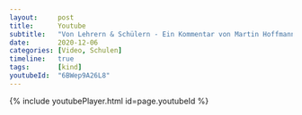```yaml
---
layout:     post
title:      Youtube
subtitle:   "Von Lehrern & Schülern - Ein Kommentar von Martin Hoffmann"
date:       2020-12-06
categories: [Video, Schulen]
timeline:   true
tags:       [kind]
youtubeId:  "6BWep9A26L8"
---
```


{% include youtubePlayer.html id=page.youtubeId %}
